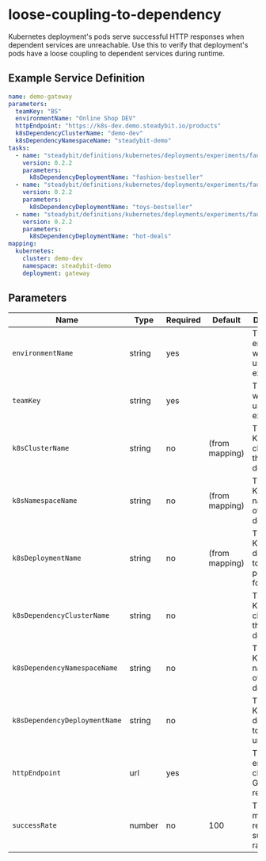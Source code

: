 # loose-coupling-to-dependency

Kubernetes deployment's pods serve successful HTTP responses when dependent services are unreachable. Use this to verify that deployment's pods have a loose
coupling to dependent services during runtime.

## Example Service Definition

```yaml
name: demo-gateway
parameters:
  teamKey: "BS"
  environmentName: "Online Shop DEV"
  httpEndpoint: "https://k8s-dev.demo.steadybit.io/products"
  k8sDependencyClusterName: "demo-dev"
  k8sDependencyNamespaceName: "steadybit-demo"
tasks:
  - name: "steadybit/definitions/kubernetes/deployments/experiments/faultless-redundancy-rolling-update"
    version: 0.2.2
    parameters:
      k8sDependencyDeploymentName: "fashion-bestseller"
  - name: "steadybit/definitions/kubernetes/deployments/experiments/faultless-redundancy-rolling-update"
    version: 0.2.2
    parameters:
      k8sDependencyDeploymentName: "toys-bestseller"
  - name: "steadybit/definitions/kubernetes/deployments/experiments/faultless-redundancy-rolling-update"
    version: 0.2.2
    parameters:
      k8sDependencyDeploymentName: "hot-deals"
mapping:
  kubernetes:
    cluster: demo-dev
    namespace: steadybit-demo
    deployment: gateway
```

## Parameters

| Name                          | Type   | Required | Default        | Description                                          |
|-------------------------------|--------|----------|----------------|------------------------------------------------------|
| `environmentName`             | string | yes      |                | The environment which is used for the experiment     |
| `teamKey`                     | string | yes      |                | The team which is used for the experiment            |
| `k8sClusterName`              | string | no       | (from mapping) | The Kubernetes cluster of the deployment             |
| `k8sNamespaceName`            | string | no       | (from mapping) | The Kubernetes namespace of the deployment           |
| `k8sDeploymentName`           | string | no       | (from mapping) | The Kubernetes deployment to watch the pod count for |
| `k8sDependencyClusterName`    | string | no       |                | The Kubernetes cluster of the deployment             |
| `k8sDependencyNamespaceName`  | string | no       |                | The Kubernetes namespace of the deployment           |
| `k8sDependencyDeploymentName` | string | no       |                | The Kubernetes deployment to make unreachable        |
| `httpEndpoint`                | url    | yes      |                | The HTTP endpoint to check using GET requests        |
| `successRate`                 | number | no       | 100            | The minimum required success rate.                   |
